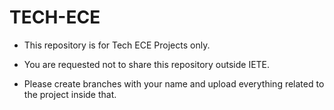 # TECH-ECE

- This repository is for Tech ECE Projects only.

- You are requested not to share this repository outside IETE.

- Please create branches with your name and upload everything related to the project inside that.
